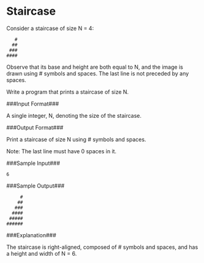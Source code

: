 Staircase
==========

Consider a staircase of size N = 4:

```
   #
  ##
 ###
####
```

Observe that its base and height are both equal to N, and the image is drawn using # symbols and spaces. The last line is not preceded by any spaces.

Write a program that prints a staircase of size N.

###Input Format###

A single integer, N, denoting the size of the staircase.

###Output Format###

Print a staircase of size N using # symbols and spaces.

Note: The last line must have 0 spaces in it.

###Sample Input###

```
6
```

###Sample Output###

```
     #
    ##
   ###
  ####
 #####
######
```

###Explanation###

The staircase is right-aligned, composed of # symbols and spaces, and has a height and width of N = 6.
